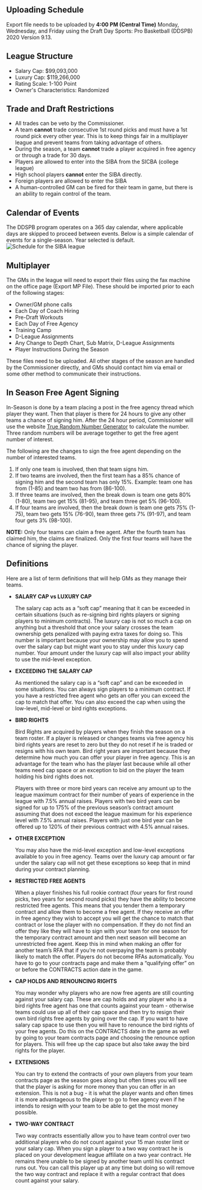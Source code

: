 ## Uploading Schedule

Export file needs to be uploaded by **4:00 PM (Central Time)** Monday, Wednesday, and Friday using the Draft Day Sports: Pro Basketball (DDSPB) 2020 Version 9.13.

## League Structure

- Salary Cap: \$99,093,000
- Luxury Cap: \$119,266,000
- Rating Scale: 1-100 Point
- Owner's Characteristics: Randomized

## Trade and Draft Restrictions

- All trades can be veto by the Commissioner.
- A team **cannot** trade consecutive 1st round picks and must have a 1st round pick every other year. This is to keep things fair in a multiplayer league and prevent teams from taking advantage of others.
- During the season, a team **cannot** trade a player acquired in free agency or through a trade for 30 days.
- Players are allowed to enter into the SIBA from the SICBA (college league)
- High school players **cannot** enter the SIBA directly.
- Foreign players are allowed to enter the SIBA
- A human-controlled GM can be fired for their team in game, but there is an ability to regain control of the team.

## Calendar of Events

The DDSPB program operates on a 365 day calendar, where applicable days are skipped
to proceed between events. Below is a simple calendar of events for a single-season. Year selected is default.
![Schedule for the SIBA league](schedule.png)

## Multiplayer

The GMs in the league will need to export their files using the fax
machine on the office page (Export MP File). These should be imported
prior to each of the following stages:

- Owner/GM phone calls
- Each Day of Coach Hiring
- Pre-Draft Workouts
- Each Day of Free Agency
- Training Camp
- D-League Assignments
- Any Change to Depth Chart, Sub Matrix, D-League Assignments
- Player Instructions During the Season

These files need to be uploaded. All other stages of the season are
handled by the Commissioner directly, and GMs should contact him via
email or some other method to communicate their instructions.

## In Season Free Agent Signing

In-Season is done by a team placing a post in the free agency thread which player they want. Then that player is there for 24 hours to give
any other teams a chance of signing him. After the 24 hour period, Commissioner will use the website [True Random Number Generator](http://www.random.org/) to calculate the number. Three random numbers will be average together to get the free agent number of interest.

The following are the changes to sign the free agent depending on the number of interested teams.

1. If only one team is involved, then that team signs him.
2. If two teams are involved, then the first team has a 85% chance of signing him and the second team has only 15%. Example: team one has from (1-85) and team two has from (86-100).
3. If three teams are involved, then the break down is team one gets 80% (1-80), team two get 15% (81-95), and team three get 5% (96-100).
4. If four teams are involved, then the break down is team one gets 75% (1-75), team two gets 15% (76-90), team three gets 7% (91-97), and team four gets 3% (98-100).

**NOTE:** Only four teams can claim a free agent. After the fourth team has
claimed him, the claims are finalized. Only the first four teams will
have the chance of signing the player.

## Definitions

Here are a list of term definitions that will help GMs as they manage their teams.

- **SALARY CAP vs LUXURY CAP**

  The salary cap acts as a “soft cap” meaning that it can be exceeded in
  certain situations (such as re-signing bird rights players or signing
  players to minimum contracts). The luxury cap is not so much a cap on
  anything but a threshold that once your salary crosses the team
  ownership gets penalized with paying extra taxes for doing so. This
  number is important because your ownership may allow you to spend over
  the salary cap but might want you to stay under this luxury cap number.
  Your amount under the luxury cap will also impact your ability to use
  the mid-level exception.

- **EXCEEDING THE SALARY CAP**

  As mentioned the salary cap is a “soft cap” and can be exceeded
  in some situations. You can always sign players to a minimum contract.
  If you have a restricted free agent who gets an offer you can exceed the
  cap to match that offer. You can also exceed the cap when using the
  low-level, mid-level or bird rights exceptions.

- **BIRD RIGHTS**

  Bird Rights are acquired by players when they finish the season
  on a team roster. If a player is released or changes teams via free
  agency his bird rights years are reset to zero but they do not reset if
  he is traded or resigns with his own team. Bird right years are
  important because they determine how much you can offer your player in
  free agency. This is an advantage for the team who has the player last
  because while all other teams need cap space or an exception to bid on
  the player the team holding his bird rights does not.

  Players with three or more bird years can receive any amount up to the
  league maximum contract for their number of years of experience in the
  league with 7.5% annual raises. Players with two bird years can be
  signed for up to 175% of the previous season’s contract amount assuming
  that does not exceed the league maximum for his experience level with
  7.5% annual raises. Players with just one bird year can be offered up to
  120% of their previous contract with 4.5% annual raises.

- **OTHER EXCEPTION**

  You may also have the mid-level exception and low-level exceptions
  available to you in free agency. Teams over the luxury cap amount or far
  under the salary cap will not get these exceptions so keep that in mind
  during your contract planning.

- **RESTRICTED FREE AGENTS**

  When a player finishes his full rookie contract (four years for first
  round picks, two years for second round picks) they have the ability to
  become restricted free agents. This means that you tender them a
  temporary contract and allow them to become a free agent. If they
  receive an offer in free agency they wish to accept you will get the
  chance to match that contract or lose the player with no compensation.
  If they do not find an offer they like they will have to sign with your
  team for one season for the temporary contract amount and then next
  season will become an unrestricted free agent. Keep this in mind when
  making an offer for another team’s RFA that if you’re not overpaying the
  team is probably likely to match the offer. Players do not become RFAs
  automatically. You have to go to your contracts page and make them a
  “qualifying offer” on or before the CONTRACTS action date in the game.

- **CAP HOLDS AND RENOUNCING RIGHTS**

  You may wonder why players who are now free agents are still
  counting against your salary cap. These are cap holds and any player who
  is a bird rights free agent has one that counts against your team -
  otherwise teams could use up all of their cap space and then try to
  resign their own bird rights free agents by going over the cap. If you
  want to have salary cap space to use then you will have to renounce the
  bird rights of your free agents. Do this on the CONTRACTS date in the
  game as well by going to your team contracts page and choosing the
  renounce option for players. This will free up the cap space but also
  take away the bird rights for the player.

- **EXTENSIONS**

  You can try to extend the contracts of your own players from your
  team contracts page as the season goes along but often times you will
  see that the player is asking for more money than you can offer in an
  extension. This is not a bug - it is what the player wants and often
  times it is more advantageous to the player to go to free agency even if
  he intends to resign with your team to be able to get the most money
  possible.

- **TWO-WAY CONTRACT**

  Two way contracts essentially allow you to have
  team control over two additional players who do not count against your
  15 man roster limit or your salary cap. When you sign a player to a two
  way contract he is placed on your development league affiliate on a two
  year contract. He remains there unable to be signed by another team
  until his contract runs out. You can call this player up at any time but
  doing so will remove the two way contract and replace it with a regular
  contract that does count against your salary.
